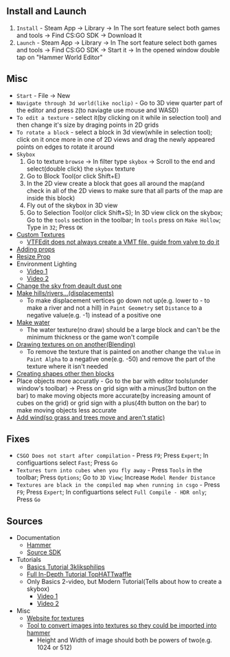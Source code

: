 ## Install and Launch
1. `Install` -  Steam App -> Library -> In The sort feature select both games and tools -> Find CS:GO SDK -> Download It
2. `Launch` - Steam App -> Library -> In The sort feature select both games and tools -> Find CS:GO SDK -> Start it -> In the opened window double tap on "Hammer World Editor"


## Misc
* `Start` - File -> New
* `Navigate through 3d world(like noclip)` - Go to 3D view quarter part of the editor and press `Z`(to naviagte use mouse and WASD)
* `To edit a texture` - select it(by clicking on it while in selection tool) and then change it's size by draging points in 2D grids
* `To rotate a block` - select a block in 3d view(while in selection tool); click on it once more in one of 2D views and drag the newly appeared points on edges to rotate it around
* `Skybox`
	1. Go to texture `browse` -> In filter type `skybox` -> Scroll to the end and select(double click) the `skybox` texture
	2. Go to Block Tool(or click Shift+E)
	3. In the 2D view create a block that goes all around the map(and check in all of the 2D views to make sure that all parts of the map are inside this block)
	4. Fly out of the skybox in 3D view
	5. Go to Selection Tool(or click Shift+S); In 3D view click on the skybox; Go to the `tools` section in the toolbar; In `tools` press on `Make Hollow`; Type in `32`; Press `OK`
* [Custom Textures](https://www.youtube.com/watch?v=6BBq-bQJCHs)
	* [VTFEdit does not always create a VMT file, guide from valve to do it](https://developer.valvesoftware.com/wiki/Creating_a_Material)
* [Adding props](https://www.youtube.com/watch?v=3ZgIknUD7-Q)
* [Resize Prop](https://www.reddit.com/r/csmapmakers/comments/8qqu6j/resizing_props_in_hammer/)
* Environment Lighting
	* [Video 1](https://www.youtube.com/watch?v=YXzwRf8m4n0)
	* [Video 2](https://www.youtube.com/watch?v=ot8Wjvx7b6A)
* [Change the sky from deault dust one](https://www.youtube.com/watch?v=nyJhY3nCN3o)
* [Make hills/rivers...(displacements)](https://www.youtube.com/watch?v=nre432l_OTc&list=PLfwtcDG7LpxF7-uH_P9La76dgCMC_lfk3)
	* To make displacement vertices go down not up(e.g. lower to - to make a river and not a hill) in `Paint Geometry` set `Distance` to a negative value(e.g. -1) instead of a positive one
* [Make water](https://www.youtube.com/watch?v=jdTD7JtuE2w&list=PLfwtcDG7LpxF7-uH_P9La76dgCMC_lfk3&index=7)
	* The water texture(no draw) should be a large block and can't be the minimum thickness or the game won't compile
* [Drawing textures on on another(Blending)](https://www.youtube.com/watch?v=_MgvPz9d8dY)
	* To remove the texture that is painted on another change the `Value` in `Paint Alpha` to a negative one(e.g. -50) and remove the part of the texture where it isn't needed
* [Creating shapes other then blocks](https://www.youtube.com/watch?v=zkeZQ6vY1Gg)
* Place objects more accuratly - Go to the bar with editor tools(under window's toolbar) -> Press on grid sign with a minus(3rd button on the bar) to make moving objects more accurate(by increasing amount of cubes on the grid) or grid sign with a plus(4th button on the bar) to make moving objects less accurate
* [Add wind(so grass and trees move and aren't static)](https://www.youtube.com/watch?v=Z-2Gxv-0fY4)

## Fixes
* `CSGO Does not start after compilation` - Press `F9`; Press `Expert`; In configuartions select `Fast`; Press `Go`
* `Textures turn into cubes when you fly away` - Press `Tools` in the toolbar; Press `Options`; Go to `3D View`; Increase `Model Render Distance`
* `Textures are black in the compiled map when running in csgo` - Press `F9`; Press `Expert`; In configuartions select `Full Compile - HDR only`; Press `Go`


## Sources
* Documentation
	* [Hammer](https://developer.valvesoftware.com/wiki/Category:Hammer)
	* [Source SDK](https://developer.valvesoftware.com/wiki/SDK_Docs)
* Tutorials
	* [Basics Tutorial 3kliksphilips](https://www.youtube.com/playlist?list=PLfwtcDG7LpxF7-uH_P9La76dgCMC_lfk3)
	* [Full In-Depth Tutorial TopHATTwaffle](https://www.youtube.com/playlist?list=PL-454Fe3dQH1L38FnKkz_O1CqYx6sKaXk)
	* Only Basics 2-video, but Modern Tutorial(Tells about how to create a skybox)
		* [Video 1](https://www.youtube.com/watch?v=cif3zRXaKIs&list=PLPvBUiix5ucKCAimRf_XGoHaogxfOIAAL)
		* [Video 2](https://www.youtube.com/watch?v=p-5qnMXSZvQ&list=PLPvBUiix5ucKCAimRf_XGoHaogxfOIAAL)
* Misc
	* [Website for textures](textures.com)
	* [Tool to convert images into textures so they could be imported into hammer](https://developer.valvesoftware.com/wiki/VTFEdit)
		* Height and Width of image should both be powers of two(e.g. 1024 or 512)
